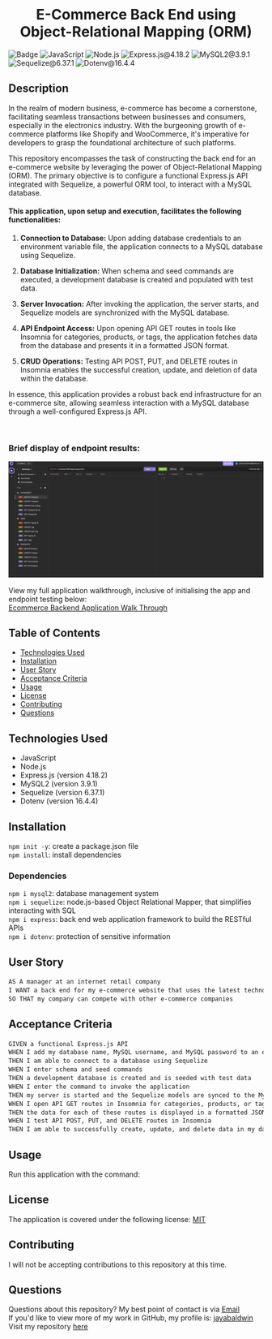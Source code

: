 <br>
  <h1 align="center">E-Commerce Back End using Object-Relational Mapping (ORM)</h1>

![Badge](https://img.shields.io/badge/License-MIT-yellow.svg) ![JavaScript](https://img.shields.io/badge/JavaScript-red) ![Node.js](https://img.shields.io/badge/Node.js-blue) ![Express.js@4.18.2](https://img.shields.io/badge/Express.js@4.18.2-lightgreen) ![MySQL2@3.9.1](https://img.shields.io/badge/MySQL2@3.9.1-purple) ![Sequelize@6.37.1](https://img.shields.io/badge/Sequelize@6.37.1-lightblue) ![Dotenv@16.4.4](https://img.shields.io/badge/Dotenv@16.4.4-grey)

## Description
In the realm of modern business, e-commerce has become a cornerstone, facilitating seamless transactions between businesses and consumers, especially in the electronics industry. With the burgeoning growth of e-commerce platforms like Shopify and WooCommerce, it's imperative for developers to grasp the foundational architecture of such platforms.

This repository encompasses the task of constructing the back end for an e-commerce website by leveraging the power of Object-Relational Mapping (ORM). The primary objective is to configure a functional Express.js API integrated with Sequelize, a powerful ORM tool, to interact with a MySQL database.

#### This application, upon setup and execution, facilitates the following functionalities:

1. <strong>Connection to Database:</strong> Upon adding database credentials to an environment variable file, the application connects to a MySQL database using Sequelize.

2. <strong>Database Initialization:</strong> When schema and seed commands are executed, a development database is created and populated with test data.

3. <strong>Server Invocation:</strong> After invoking the application, the server starts, and Sequelize models are synchronized with the MySQL database.

4. <strong>API Endpoint Access:</strong> Upon opening API GET routes in tools like Insomnia for categories, products, or tags, the application fetches data from the database and presents it in a formatted JSON format.

5. <strong>CRUD Operations:</strong> Testing API POST, PUT, and DELETE routes in Insomnia enables the successful creation, update, and deletion of data within the database.

In essence, this application provides a robust back end infrastructure for an e-commerce site, allowing seamless interaction with a MySQL database through a well-configured Express.js API.

<br>

### Brief display of endpoint results:

![Endpoint Results](./assets/endpoint-results.gif)

View my full application walkthrough, inclusive of initialising the app and endpoint testing below: 
<br>
[Ecommerce Backend Application Walk Through](./assets/ecommerce-backend-walkthrough.mp4)

## Table of Contents

- [Technologies Used](#technologies-used)
- [Installation](#installation)
- [User Story](#user-story)
- [Acceptance Criteria](#acceptance-criteria)
- [Usage](#usage)
- [License](#license)
- [Contributing](#contributing)
- [Questions](#questions)

## Technologies Used
- JavaScript
- Node.js
- Express.js (version 4.18.2)
- MySQL2 (version 3.9.1)
- Sequelize (version 6.37.1)
- Dotenv (version 16.4.4)

## Installation

  `npm init -y`: create a package.json file
  <br>
  `npm install`: install dependencies

### Dependencies

  `npm i mysql2`: database management system
  <br>
  `npm i sequelize`: node.js-based Object Relational Mapper, that simplifies interacting with SQL
  <br>
  `npm i express`: back end web application framework to build the RESTful APIs
  <br>
  `npm i dotenv`: protection of sensitive information

## User Story

```md
AS A manager at an internet retail company
I WANT a back end for my e-commerce website that uses the latest technologies
SO THAT my company can compete with other e-commerce companies
```

## Acceptance Criteria

```md
GIVEN a functional Express.js API
WHEN I add my database name, MySQL username, and MySQL password to an environment variable file
THEN I am able to connect to a database using Sequelize
WHEN I enter schema and seed commands
THEN a development database is created and is seeded with test data
WHEN I enter the command to invoke the application
THEN my server is started and the Sequelize models are synced to the MySQL database
WHEN I open API GET routes in Insomnia for categories, products, or tags
THEN the data for each of these routes is displayed in a formatted JSON
WHEN I test API POST, PUT, and DELETE routes in Insomnia
THEN I am able to successfully create, update, and delete data in my database
```

## Usage
Run this application with the command:

## License

The application is covered under the following license: [MIT](https://opensource.org/licenses/MIT)

## Contributing

I will not be accepting contributions to this repository at this time.
<br>

## Questions

Questions about this repository? My best point of contact is via [Email](mailto:jayastarrbaldwin@gmail.com)
<br>
If you'd like to view more of my work in GitHub, my profile is: [jayabaldwin](https://github.com/jayabaldwin)
<br>
Visit my repository [here](https://github.com/jayabaldwin/e-commerce-backend)